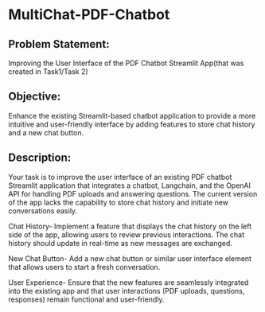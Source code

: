 # MultiChat-PDF-Chatbot

## Problem Statement:
Improving the User Interface of the PDF Chatbot Streamlit App(that was created in Task1/Task 2)
 
## Objective:
Enhance the existing Streamlit-based chatbot application to provide a more intuitive and user-friendly interface by adding features to store chat history and a new chat button.
 
## Description:
Your task is to improve the user interface of an existing PDF chatbot Streamlit application that integrates a chatbot, Langchain, and the OpenAI API for handling PDF uploads and answering questions. The current version of the app lacks the capability to store chat history and initiate new conversations easily.
 
Chat History- Implement a feature that displays the chat history on the left side of the app, allowing users to review previous interactions. The chat history should update in real-time as new messages are exchanged.
 
New Chat Button- Add a new chat button or similar user interface element that allows users to start a fresh conversation.
 
User Experience- Ensure that the new features are seamlessly integrated into the existing app and that user interactions (PDF uploads, questions, responses) remain functional and user-friendly.
